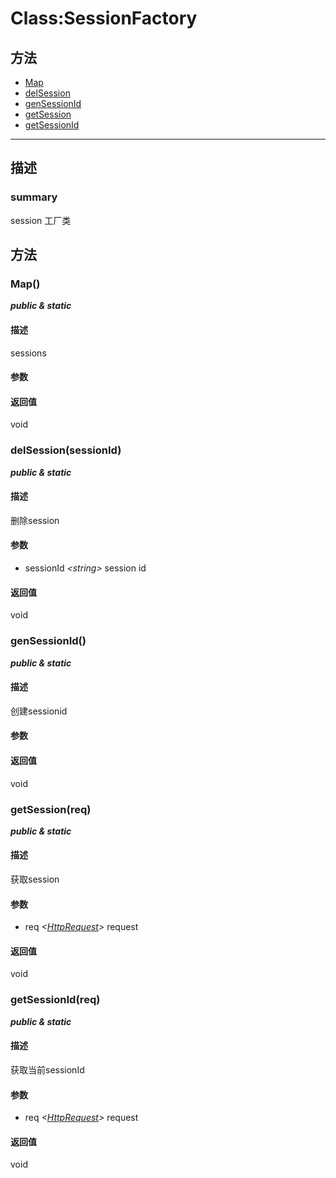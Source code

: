# Class:SessionFactory   
## 方法
+ [Map](#METHOD_Map)
+ [delSession](#METHOD_delSession)
+ [genSessionId](#METHOD_genSessionId)
+ [getSession](#METHOD_getSession)
+ [getSessionId](#METHOD_getSessionId)
---   
## 描述
   
### summary   
session 工厂类  
   
## 方法   
### <a id="METHOD_Map">Map()</a>   
***public &  static***   
#### 描述   
sessions   
#### 参数   
#### 返回值   
void   
### <a id="METHOD_delSession">delSession(sessionId)</a>   
***public &  static***   
#### 描述   
删除session   
#### 参数   
+ sessionId *&lt;string&gt;* session id   
#### 返回值   
void   
### <a id="METHOD_genSessionId">genSessionId()</a>   
***public &  static***   
#### 描述   
创建sessionid   
#### 参数   
#### 返回值   
void   
### <a id="METHOD_getSession">getSession(req)</a>   
***public &  static***   
#### 描述   
获取session   
#### 参数   
+ req *&lt;[HttpRequest](#/webroute/api/HttpRequest)&gt;*   request   
#### 返回值   
void   
### <a id="METHOD_getSessionId">getSessionId(req)</a>   
***public &  static***   
#### 描述   
获取当前sessionId   
#### 参数   
+ req *&lt;[HttpRequest](#/webroute/api/HttpRequest)&gt;*   request   
#### 返回值   
void   
